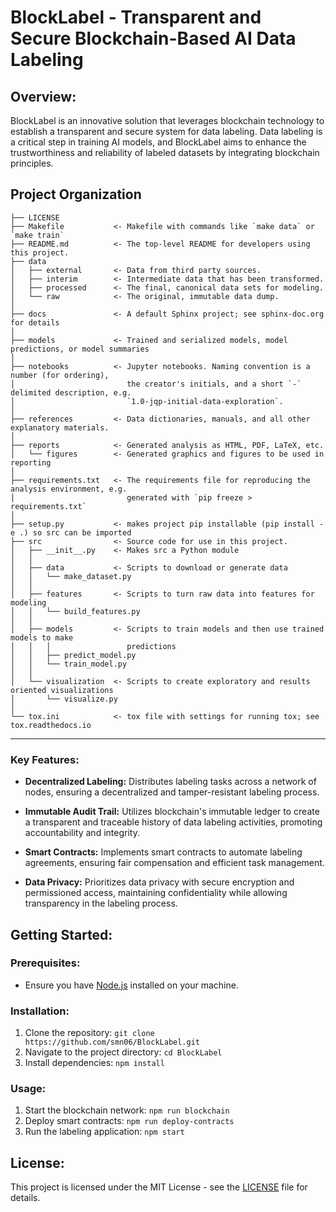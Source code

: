# BlockLabel - Transparent and Secure Blockchain-Based AI Data Labeling

## Overview:
BlockLabel is an innovative solution that leverages blockchain technology to establish a transparent and secure system for data labeling. Data labeling is a critical step in training AI models, and BlockLabel aims to enhance the trustworthiness and reliability of labeled datasets by integrating blockchain principles.

Project Organization
------------

    ├── LICENSE
    ├── Makefile           <- Makefile with commands like `make data` or `make train`
    ├── README.md          <- The top-level README for developers using this project.
    ├── data
    │   ├── external       <- Data from third party sources.
    │   ├── interim        <- Intermediate data that has been transformed.
    │   ├── processed      <- The final, canonical data sets for modeling.
    │   └── raw            <- The original, immutable data dump.
    │
    ├── docs               <- A default Sphinx project; see sphinx-doc.org for details
    │
    ├── models             <- Trained and serialized models, model predictions, or model summaries
    │
    ├── notebooks          <- Jupyter notebooks. Naming convention is a number (for ordering),
    │                         the creator's initials, and a short `-` delimited description, e.g.
    │                         `1.0-jqp-initial-data-exploration`.
    │
    ├── references         <- Data dictionaries, manuals, and all other explanatory materials.
    │
    ├── reports            <- Generated analysis as HTML, PDF, LaTeX, etc.
    │   └── figures        <- Generated graphics and figures to be used in reporting
    │
    ├── requirements.txt   <- The requirements file for reproducing the analysis environment, e.g.
    │                         generated with `pip freeze > requirements.txt`
    │
    ├── setup.py           <- makes project pip installable (pip install -e .) so src can be imported
    ├── src                <- Source code for use in this project.
    │   ├── __init__.py    <- Makes src a Python module
    │   │
    │   ├── data           <- Scripts to download or generate data
    │   │   └── make_dataset.py
    │   │
    │   ├── features       <- Scripts to turn raw data into features for modeling
    │   │   └── build_features.py
    │   │
    │   ├── models         <- Scripts to train models and then use trained models to make
    │   │   │                 predictions
    │   │   ├── predict_model.py
    │   │   └── train_model.py
    │   │
    │   └── visualization  <- Scripts to create exploratory and results oriented visualizations
    │       └── visualize.py
    │
    └── tox.ini            <- tox file with settings for running tox; see tox.readthedocs.io


--------



### Key Features:
- **Decentralized Labeling:** Distributes labeling tasks across a network of nodes, ensuring a decentralized and tamper-resistant labeling process.
  
- **Immutable Audit Trail:** Utilizes blockchain's immutable ledger to create a transparent and traceable history of data labeling activities, promoting accountability and integrity.

- **Smart Contracts:** Implements smart contracts to automate labeling agreements, ensuring fair compensation and efficient task management.

- **Data Privacy:** Prioritizes data privacy with secure encryption and permissioned access, maintaining confidentiality while allowing transparency in the labeling process.

## Getting Started:

### Prerequisites:
- Ensure you have [Node.js](https://nodejs.org/) installed on your machine.

### Installation:
1. Clone the repository: `git clone https://github.com/smn06/BlockLabel.git`
2. Navigate to the project directory: `cd BlockLabel`
3. Install dependencies: `npm install`

### Usage:
1. Start the blockchain network: `npm run blockchain`
2. Deploy smart contracts: `npm run deploy-contracts`
3. Run the labeling application: `npm start`

## License:
This project is licensed under the MIT License - see the [LICENSE](LICENSE) file for details.


